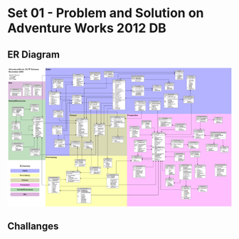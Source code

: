 # Set 01 - Problem and Solution on Adventure Works 2012 DB

## ER Diagram

![](../AdventureWorks2012.png)

## Challanges

